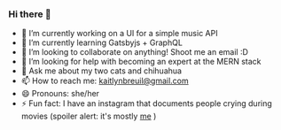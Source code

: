 ### Hi there 👋

- 🔭 I’m currently working on a UI for a simple music API 
- 🌱 I’m currently learning Gatsbyjs + GraphQL
- 👯 I’m looking to collaborate on anything! Shoot me an email :D 
- 🤔 I’m looking for help with becoming an expert at the MERN stack 
- 💬 Ask me about my two cats and chihuahua 
- 📫 How to reach me: kaitlynbreuil@gmail.com 
- 😄 Pronouns: she/her 
- ⚡ Fun fact: I have an instagram that documents people crying during movies (spoiler alert: it's mostly [me](https://www.instagram.com/miss.tearz/) )
